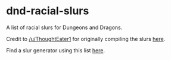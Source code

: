 # dnd-racial-slurs
A list of racial slurs for Dungeons and Dragons.

Credit to [/u/ThoughtEater1](https://www.reddit.com/user/ThoughtEater1 "reddit user ThoughtEater1") for originally compiling the slurs [here](https://www.reddit.com/r/DnD/comments/6na3hi/i_compiled_a_list_of_racial_slurs_for_you_to_use/ "reddit post").

Find a slur generator using this list [here](https://nubbl.com/dnd/slurs).
